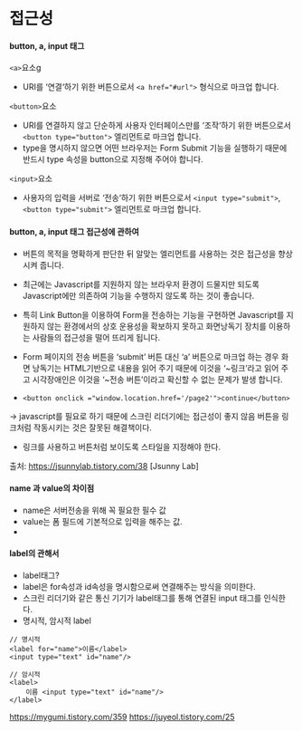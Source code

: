 # 접근성

#### button, a, input 태그
`<a>`요소g
- URI를 ‘연결‘하기 위한 버튼으로서 `<a href="#url">` 형식으로 마크업 합니다.

`<button>`요소

- URI를 연결하지 않고 단순하게 사용자 인터페이스만를 ‘조작‘하기 위한 버튼으로서 `<button type="button">` 엘리먼트로 마크업 합니다.
-  type을 명시하지 않으면 어떤 브라우저는 Form Submit 기능을 실행하기 때문에 반드시 type 속성을 button으로 지정해 주어야 합니다.

`<input>`요소
- 사용자의 입력을 서버로 ‘전송‘하기 위한 버튼으로서 `<input type="submit">`, `<button type="submit">` 엘리먼트로 마크업 합니다.



#### button, a, input 태그 접근성에 관하여
-  버튼의 목적을 명확하게 판단한 뒤 알맞는 엘리먼트를 사용하는 것은 접근성을 향상시켜 줍니다.

-  최근에는 Javascript를 지원하지 않는 브라우저 환경이 드물지만 되도록 Javascript에만 의존하여 기능을 수행하지 않도록 하는 것이 좋습니다.

-  특히 Link Button을 이용하여 Form을 전송하는 기능을 구현하면 Javascript를 지원하지 않는 환경에서의 상호 운용성을 확보하지 못하고 화면낭독기 장치를 이용하는 사람들의 접근성을 떨어 뜨리게 됩니다.

- Form 페이지의 전송 버튼을 ‘submit’ 버튼 대신 ‘a’  버튼으로 마크업 하는 경우 화면 낭독기는 HTML기반으로 내용을 읽어 주기 때문에 이것을 ‘~링크’라고 읽어 주고 시각장애인은 이것을 ‘~전송 버튼’이라고 확신할 수 없는 문제가 발생 합니다.
-  `<button onclick ="window.location.href='/page2'">continue</button>`<br>

-> javascript를 필요로 하기 때문에 스크린 리더기에는 접근성이 좋지 않음
버튼을 링크처럼 작동시키는 것은 잘못된 해결책이다.
* 링크를 사용하고 버튼처럼 보이도록 스타일을 지정해야 한다.



출처: https://jsunnylab.tistory.com/38 [Jsunny Lab]


#### name 과 value의 차이점
- name은 서버전송을 위해 꼭 필요한 필수 값
- value는 폼 필드에 기본적으로 입력을 해주는 값.
-


#### label의 관해서
- label태그?
- label은 for속성과 id속성을 명시함으로써 연결해주는 방식을 의미한다.
- 스크린 리더기와 같은 통신 기기가 label태그를 통해 연결된 input 태그를 인식한다.
- 명시적, 암시적 label
```
// 명시적
<label for="name">이름</label>
<input type="text" id="name"/>

// 암시적
<label>
	이름 <input type="text" id="name"/>
</label>

```


https://mygumi.tistory.com/359
https://juyeol.tistory.com/25




<!--
    button type="button" : 일반 버튼 사용자 ui
    button type="submit" : 데이터 서버 전송을 위함
-->